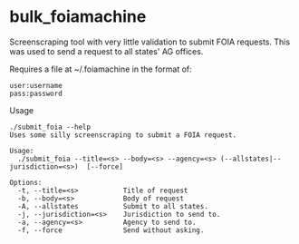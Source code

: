 # bulk_foiamachine

Screenscraping tool with very little validation to submit FOIA requests. This was used to send a request to all states' AG offices.

Requires a file at ~/.foiamachine in the format of:

```
user:username
pass:password
```

Usage
```
./submit_foia --help
Uses some silly screenscraping to submit a FOIA request.

Usage: 
  ./submit_foia --title=<s> --body=<s> --agency=<s> (--allstates|--jurisdiction=<s>)  [--force]

Options:
  -t, --title=<s>           Title of request
  -b, --body=<s>            Body of request
  -A, --allstates           Submit to all states.
  -j, --jurisdiction=<s>    Jurisdiction to send to.
  -a, --agency=<s>          Agency to send to.
  -f, --force               Send without asking.
  ```
